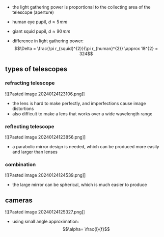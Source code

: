 - the light gathering power is proportional to the collecting area of the telescope (aperture)

- human eye pupil, $d\approx5\,mm$
- giant squid pupil, $d\approx 90\,mm$
- difference in light gathering power: $$\Delta = \frac{\pi r_{squid}^{2}}{\pi r_{human}^{2}} \approx 18^{2} = 324$$
## types of telescopes
### refracting telescope
![[Pasted image 20240124123106.png]]
- the lens is hard to make perfectly, and imperfections cause image distortions
- also difficult to make a lens that works over a wide wavelength range
### reflecting telescope
![[Pasted image 20240124123856.png]]
- a parabolic mirror design is needed, which can be produced more easily and larger than lenses
### combination
![[Pasted image 20240124124539.png]] 
- the large mirror can be spherical, which is much easier to produce
## cameras
![[Pasted image 20240124125327.png]]
- using small angle approximation: $$\alpha= \frac{l}{f}$$
